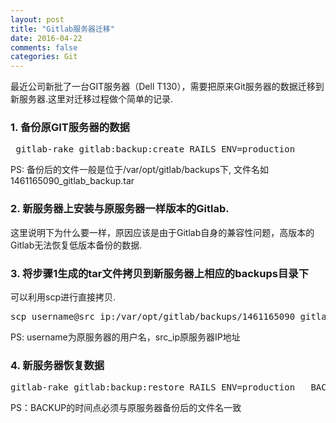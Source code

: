 ```yaml
---
layout: post
title: "Gitlab服务器迁移"
date: 2016-04-22
comments: false
categories: Git
---
```


最近公司新批了一台GIT服务器（Dell T130），需要把原来Git服务器的数据迁移到新服务器.这里对迁移过程做个简单的记录.

### 1. 备份原GIT服务器的数据
<pre>
 gitlab-rake gitlab:backup:create RAILS_ENV=production
</pre>

PS: 备份后的文件一般是位于/var/opt/gitlab/backups下, 文件名如1461165090_gitlab_backup.tar

### 2. 新服务器上安装与原服务器一样版本的Gitlab.
这里说明下为什么要一样，原因应该是由于Gitlab自身的兼容性问题，高版本的Gitlab无法恢复低版本备份的数据.

### 3. 将步骤1生成的tar文件拷贝到新服务器上相应的backups目录下
可以利用scp进行直接拷贝.

<pre>
scp username@src_ip:/var/opt/gitlab/backups/1461165090_gitlab_backup.tar /var/opt/gitlab/backups
</pre>
PS: username为原服务器的用户名，src_ip原服务器IP地址

### 4. 新服务器恢复数据
<pre>
gitlab-rake gitlab:backup:restore RAILS_ENV=production   BACKUP=1461165090
</pre>
PS：BACKUP的时间点必须与原服务器备份后的文件名一致